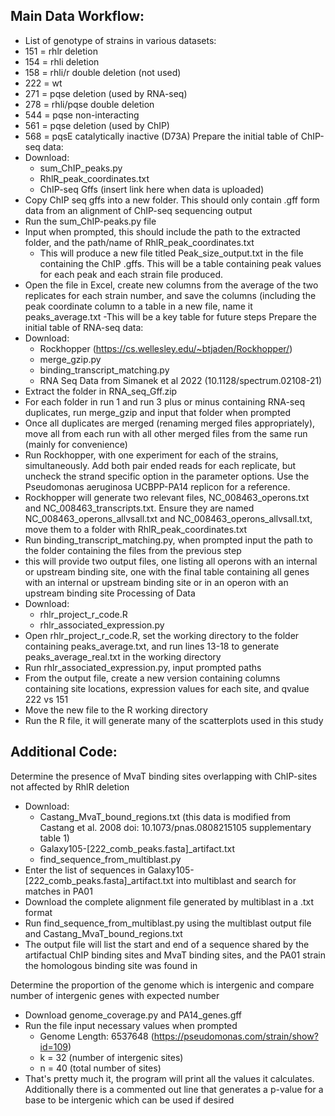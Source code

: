 Main Data Workflow:
---------------------
-  List of genotype of strains in various datasets:
- 151 = rhlr deletion
- 154 = rhli deletion
- 158 = rhli/r double deletion (not used)
- 222 = wt
- 271 = pqse deletion (used by RNA-seq)
- 278 = rhli/pqse double deletion
- 544 = pqse non-interacting
- 561 = pqse deletion (used by ChIP)
- 568 = pqsE catalytically inactive (D73A)
Prepare the initial table of ChIP-seq data:
- Download:
   - sum_ChIP_peaks.py
   - RhlR_peak_coordinates.txt
   - ChIP-seq Gffs (insert link here when data is uploaded)
- Copy ChIP seq gffs into a new folder. This should only contain .gff form data from an alignment of ChIP-seq sequencing output
- Run the sum_ChIP-peaks.py file
- Input when prompted, this should include the path to the extracted folder, and the path/name of RhlR_peak_coordinates.txt
  - This will produce a new file titled Peak_size_output.txt in the file containing the ChIP .gffs. This will be a table containing peak values
    for each peak and each strain file produced.
- Open the file in Excel, create new columns from the average of the two replicates for each strain number, and save the columns (including the peak coordinate column to a table in a new file, name it peaks_average.txt
  -This will be a key table for future steps
Prepare the initial table of RNA-seq data:
- Download:
   - Rockhopper (https://cs.wellesley.edu/~btjaden/Rockhopper/)
   - merge_gzip.py
   - binding_transcript_matching.py
   - RNA Seq Data from Simanek et al 2022 (10.1128/spectrum.02108-21)
- Extract the folder in RNA_seq_Gff.zip
- For each folder in run 1 and run 3 plus or minus containing RNA-seq duplicates, run merge_gzip and input that folder when prompted
- Once all duplicates are merged (renaming merged files appropriately), move all from each run with all other merged files from the same run (mainly for convenience)
- Run Rockhopper, with one experiment for each of the strains, simultaneously. Add both pair ended reads for each replicate, but uncheck the strand specific option in the parameter options. Use the Pseudomonas aeruginosa UCBPP-PA14 replicon for a reference.
- Rockhopper will generate two relevant files, NC_008463_operons.txt and NC_008463_transcripts.txt. Ensure they are named NC_008463_operons_allvsall.txt and NC_008463_operons_allvsall.txt, move them to a folder with RhlR_peak_coordinates.txt
- Run binding_transcript_matching.py, when prompted input the path to the folder containing the files from the previous step
- this will provide two output files, one listing all operons with an internal or upstream binding site, one with the final table containing all genes with an internal or upstream binding site or in an operon with an upstream binding site
Processing of Data
- Download:
   - rhlr_project_r_code.R
   - rhlr_associated_expression.py
- Open rhlr_project_r_code.R, set the working directory to the folder containing peaks_average.txt, and run lines 13-18 to generate peaks_average_real.txt in the working directory
- Run rhlr_associated_expression.py, input prompted paths
- From the output file, create a new version containing columns containing site locations, expression values for each site, and qvalue 222 vs 151
- Move the new file to the R working directory
- Run the R file, it will generate many of the scatterplots used in this study

Additional Code:
----------------------
Determine the presence of MvaT binding sites overlapping with ChIP-sites not affected by RhlR deletion
- Download:
   - Castang_MvaT_bound_regions.txt (this data is modified from Castang et al. 2008 doi: 10.1073/pnas.0808215105 supplementary table 1)
   - Galaxy105-[222_comb_peaks.fasta]_artifact.txt
   - find_sequence_from_multiblast.py
- Enter the list of sequences in Galaxy105-[222_comb_peaks.fasta]_artifact.txt into multiblast and search for matches in PA01
- Download the complete alignment file generated by multiblast in a .txt format
- Run find_sequence_from_multiblast.py using the multiblast output file and Castang_MvaT_bound_regions.txt
- The output file will list the start and end of a sequence shared by the artifactual ChIP binding sites and MvaT binding sites, and the PA01 strain the homologous binding site was found in

Determine the proportion of the genome which is intergenic and compare number of intergenic genes with expected number
- Download genome_coverage.py and PA14_genes.gff 
- Run the file input necessary values when prompted
   - Genome Length: 6537648 (https://pseudomonas.com/strain/show?id=109)
   - k = 32 (number of intergenic sites)
   - n = 40 (total number of sites)
- That's pretty much it, the program will print all the values it calculates. Additionally there is a commented out line that generates a p-value for a base to be intergenic which can be used if desired

